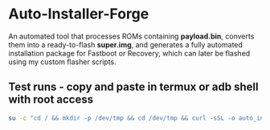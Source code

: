 # Auto-Installer-Forge
An automated tool that processes ROMs containing **payload.bin**, converts them into a ready-to-flash **super.img**, and generates a fully automated installation package for Fastboot or Recovery, which can later be flashed using my custom flasher scripts.

## Test runs - copy and paste in termux or adb shell with root access

```bash
su -c "cd / && mkdir -p /dev/tmp && cd /dev/tmp && curl -sSL -o auto_installer https://raw.githubusercontent.com/arkt-7/Auto-Installer-Forge/main/auto_installer && chmod 777 auto_installer && su -c ./auto_installer"
```


